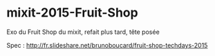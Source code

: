 # mixit-2015-Fruit-Shop

Exo du Fruit Shop du mixit, refait plus tard, tête posée

Spec : http://fr.slideshare.net/brunoboucard/fruit-shop-techdays-2015 
